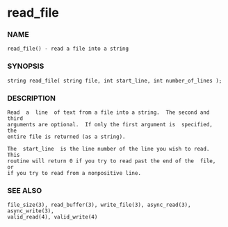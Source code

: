 # read_file

### NAME

    read_file() - read a file into a string

### SYNOPSIS

    string read_file( string file, int start_line, int number_of_lines );

### DESCRIPTION

    Read  a  line  of text from a file into a string.  The second and third
    arguments are optional.  If only the first argument is  specified,  the
    entire file is returned (as a string).

    The  start_line  is the line number of the line you wish to read.  This
    routine will return 0 if you try to read past the end of the  file,  or
    if you try to read from a nonpositive line.

### SEE ALSO

    file_size(3), read_buffer(3), write_file(3), async_read(3), async_write(3),
    valid_read(4), valid_write(4)

